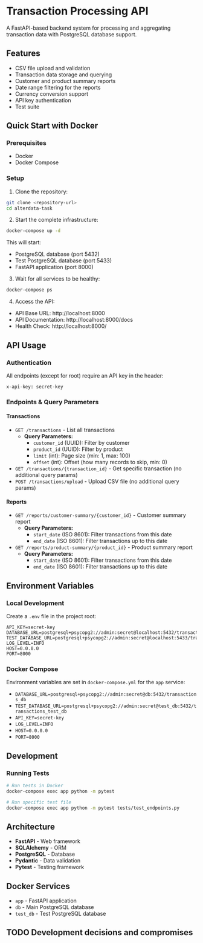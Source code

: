 # Transaction Processing API

A FastAPI-based backend system for processing and aggregating transaction data with PostgreSQL database support.

## Features

- CSV file upload and validation
- Transaction data storage and querying
- Customer and product summary reports
- Date range filtering for the reports
- Currency conversion support
- API key authentication
- Test suite

## Quick Start with Docker

### Prerequisites
- Docker
- Docker Compose

### Setup

1. Clone the repository:
```bash
git clone <repository-url>
cd alterdata-task
```

2. Start the complete infrastructure:
```bash
docker-compose up -d
```

This will start:
- PostgreSQL database (port 5432)
- Test PostgreSQL database (port 5433)
- FastAPI application (port 8000)

3. Wait for all services to be healthy:
```bash
docker-compose ps
```

4. Access the API:
- API Base URL: http://localhost:8000
- API Documentation: http://localhost:8000/docs
- Health Check: http://localhost:8000/

## API Usage

### Authentication
All endpoints (except for root) require an API key in the header:
```
x-api-key: secret-key
```

### Endpoints & Query Parameters

#### Transactions
- `GET /transactions` - List all transactions
  - **Query Parameters:**
    - `customer_id` (UUID): Filter by customer
    - `product_id` (UUID): Filter by product
    - `limit` (int): Page size (min: 1, max: 100)
    - `offset` (int): Offset (how many records to skip, min: 0)
- `GET /transactions/{transaction_id}` - Get specific transaction (no additional query params)
- `POST /transactions/upload` - Upload CSV file (no additional query params)

#### Reports
- `GET /reports/customer-summary/{customer_id}` - Customer summary report
  - **Query Parameters:**
    - `start_date` (ISO 8601): Filter transactions from this date
    - `end_date` (ISO 8601): Filter transactions up to this date
- `GET /reports/product-summary/{product_id}` - Product summary report
  - **Query Parameters:**
    - `start_date` (ISO 8601): Filter transactions from this date
    - `end_date` (ISO 8601): Filter transactions up to this date

## Environment Variables

### Local Development
Create a `.env` file in the project root:
```
API_KEY=secret-key
DATABASE_URL=postgresql+psycopg2://admin:secret@localhost:5432/transactions_db
TEST_DATABASE_URL=postgresql+psycopg2://admin:secret@localhost:5433/transactions_test_db
LOG_LEVEL=INFO
HOST=0.0.0.0
PORT=8000
```

### Docker Compose
Environment variables are set in `docker-compose.yml` for the `app` service:
- `DATABASE_URL=postgresql+psycopg2://admin:secret@db:5432/transactions_db`
- `TEST_DATABASE_URL=postgresql+psycopg2://admin:secret@test_db:5432/transactions_test_db`
- `API_KEY=secret-key`
- `LOG_LEVEL=INFO`
- `HOST=0.0.0.0`
- `PORT=8000`

## Development

### Running Tests
```bash
# Run tests in Docker
docker-compose exec app python -m pytest

# Run specific test file
docker-compose exec app python -m pytest tests/test_endpoints.py
```

## Architecture

- **FastAPI** - Web framework
- **SQLAlchemy** - ORM
- **PostgreSQL** - Database
- **Pydantic** - Data validation
- **Pytest** - Testing framework

## Docker Services

- `app` - FastAPI application
- `db` - Main PostgreSQL database
- `test_db` - Test PostgreSQL database

## TODO Development decisions and compromises
